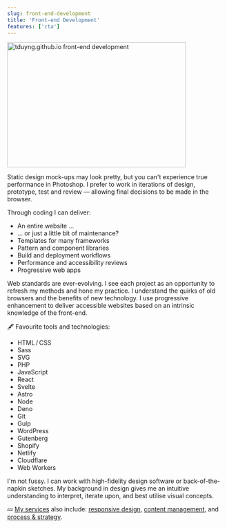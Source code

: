 ```yaml
---
slug: front-end-development
title: 'Front-end Development'
features: ['cta']
---
```

<p class="Image Image--basic">
  <img
    src="/images/portfolio/tduyng-website.svg"
    title="tduyng.github.io front-end development"
    alt="tduyng.github.io front-end development"
    loading="lazy"
    width="414"
    height="289">
</p>

Static design mock-ups may look pretty, but you can't experience true performance in Photoshop. I prefer to work in iterations of design, prototype, test and review — allowing final decisions to be made in the browser.

Through coding I can deliver:

* An entire website ...
* ... or just a little bit of maintenance?
* Templates for many frameworks
* Pattern and component libraries
* Build and deployment workflows
* Performance and accessibility reviews
* Progressive web apps

Web standards are ever-evolving. I see each project as an opportunity to refresh my methods and hone my practice. I understand the quirks of old browsers and the benefits of new technology. I use progressive enhancement to deliver accessible websites based on an intrinsic knowledge of the front-end.

🖋️ Favourite tools and technologies:

<ul class="List List--columns">
  <li>HTML / CSS</li>
  <li>Sass</li>
  <li>SVG</li>
  <li>PHP</li>
  <li>JavaScript</li>
  <li>React</li>
  <li>Svelte</li>
  <li>Astro</li>
  <li>Node</li>
  <li>Deno</li>
  <li>Git</li>
  <li>Gulp</li>
  <li>WordPress</li>
  <li>Gutenberg</li>
  <li>Shopify</li>
  <li>Netlify</li>
  <li>Cloudflare</li>
  <li>Web Workers</li>
</ul>

I'm not fussy. I can work with high-fidelity design software or back-of-the-napkin sketches. My background in design gives me an intuitive understanding to interpret, iterate upon, and best utilise visual concepts.

💤 [My services](/services/) also include: [responsive design](/responsive-design/), [content management](/wordpress-and-cms-integration/), and [process & strategy](/process-and-strategy/).
